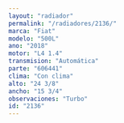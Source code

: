 ```yaml
---
layout: "radiador"
permalink: "/radiadores/2136/"
marca: "Fiat"
modelo: "500L"
ano: "2018"
motor: "L4 1.4"
transmision: "Automática"
parte: "606441"
clima: "Con clima"
alto: "24 3/8"
ancho: "15 3/4"
observaciones: "Turbo"
id: "2136"
---
```


